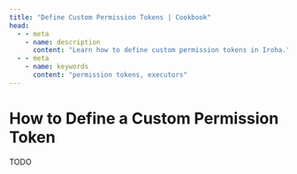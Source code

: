 ```yaml
---
title: "Define Custom Permission Tokens | Cookbook"
head:
  - - meta
    - name: description
      content: "Learn how to define custom permission tokens in Iroha."
  - - meta
    - name: keywords
      content: "permission tokens, executors"
---
```


# How to Define a Custom Permission Token

TODO